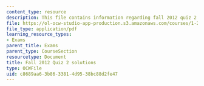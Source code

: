 ```yaml
---
content_type: resource
description: This file contains information regarding fall 2012 quiz 2 solutions.
file: https://ol-ocw-studio-app-production.s3.amazonaws.com/courses/1-264j-database-internet-and-systems-integration-technologies-fall-2013/c8689aa63b8633814d9538bc88d2fe47_MIT1_264JF13_F12_Q2_sol.pdf
file_type: application/pdf
learning_resource_types:
- Exams
parent_title: Exams
parent_type: CourseSection
resourcetype: Document
title: Fall 2012 Quiz 2 solutions
type: OCWFile
uid: c8689aa6-3b86-3381-4d95-38bc88d2fe47
---
```

